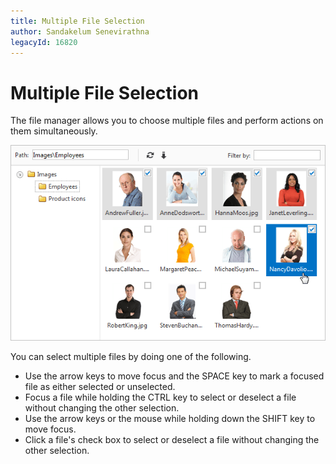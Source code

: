 ```yaml
---
title: Multiple File Selection
author: Sandakelum Senevirathna
legacyId: 16820
---
```

# Multiple File Selection
The file manager allows you to choose multiple files and perform actions on them simultaneously.

![EUD_FileManager_multiselect](../../images/img22649.png)

You can select multiple files by doing one of the following.
* Use the arrow keys to move focus and the SPACE key to mark a focused file as either selected or unselected.
* Focus a file while holding the CTRL key to select or deselect a file without changing the other selection.
* Use the arrow keys or the mouse while holding down the SHIFT key to move focus.
* Click a file's check box to select or deselect a file without changing the other selection.